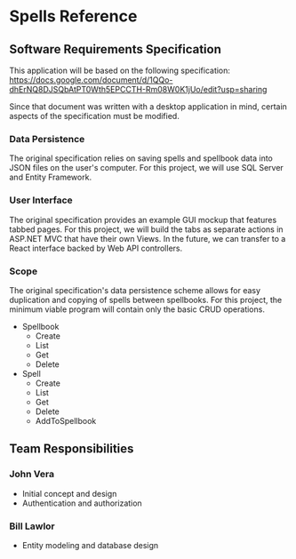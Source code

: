 # Spells Reference

## Software Requirements Specification

This application will be based on the following specification:
https://docs.google.com/document/d/1QQo-dhErNQ8DJSQbAtPT0Wth5EPCCTH-Rm08W0K1jUo/edit?usp=sharing

Since that document was written with a desktop application in mind, certain aspects of the specification must be modified.

### Data Persistence
The original specification relies on saving spells and spellbook data into JSON files on the user's computer. For this project, we will use SQL Server and Entity Framework.

### User Interface
The original specification provides an example GUI mockup that features tabbed pages. For this project, we will build the tabs as separate actions in ASP.NET MVC that have their own Views. In the future, we can transfer to a React interface backed by Web API controllers.

### Scope
The original specification's data persistence scheme allows for easy duplication and copying of spells between spellbooks. For this project, the minimum viable program will contain only the basic CRUD operations.
- Spellbook
    - Create
    - List
    - Get
    - Delete
- Spell
    - Create
    - List
    - Get
    - Delete
    - AddToSpellbook

## Team Responsibilities

### John Vera
- Initial concept and design
- Authentication and authorization

### Bill Lawlor
- Entity modeling and database design